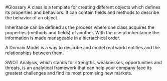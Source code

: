#Glossary
A class is a template for creating different objects 
which defines its properties and behaviors. 
It can contain fields and methods to describe the behavior of an object.

Inheritance can be defined as the process where one class acquires 
the properties (methods and fields) of another. With the use of 
inheritance the information is made manageable in a hierarchical order.

A Domain Model is a way to describe and model real world entities 
and the relationships between them.

SWOT Analysis, which stands for strengths, weaknesses, opportunities and threats, 
is an analytical framework that can help your company face its greatest 
challenges and find its most promising new markets.
